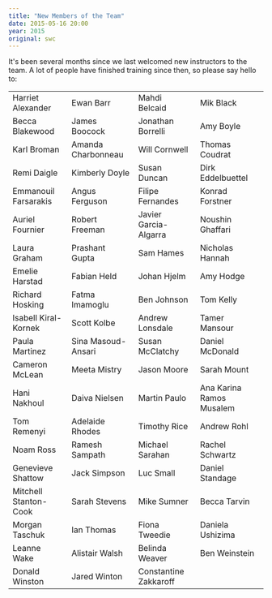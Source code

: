 ```yaml
---
title: "New Members of the Team"
date: 2015-05-16 20:00
year: 2015
original: swc
---
```

<p>
  It's been several months
  since we last welcomed new instructors to the team.
  A lot of people have finished training since then,
  so please say hello to:
</p>
<table class="centered">
  <tr>
    <td>Harriet Alexander</td>
    <td>Ewan Barr</td>
    <td>Mahdi Belcaid</td>
    <td>Mik Black</td>
  </tr>
  <tr>
    <td>Becca Blakewood</td>
    <td>James Boocock</td>
    <td>Jonathan Borrelli</td>
    <td>Amy Boyle</td>
  </tr>
  <tr>
    <td>Karl Broman</td>
    <td>Amanda Charbonneau</td>
    <td>Will Cornwell</td>
    <td>Thomas Coudrat</td>
  </tr>
  <tr>
    <td>Remi Daigle</td>
    <td>Kimberly Doyle</td>
    <td>Susan Duncan</td>
    <td>Dirk Eddelbuettel</td>
  </tr>
  <tr>
    <td>Emmanouil Farsarakis</td>
    <td>Angus Ferguson</td>
    <td>Filipe Fernandes</td>
    <td>Konrad Forstner</td>
  </tr>
  <tr>
    <td>Auriel Fournier</td>
    <td>Robert Freeman</td>
    <td>Javier Garcia-Algarra</td>
    <td>Noushin Ghaffari</td>
  </tr>
  <tr>
    <td>Laura Graham</td>
    <td>Prashant Gupta</td>
    <td>Sam Hames</td>
    <td>Nicholas Hannah</td>
  </tr>
  <tr>
    <td>Emelie Harstad</td>
    <td>Fabian Held</td>
    <td>Johan Hjelm</td>
    <td>Amy Hodge</td>
  </tr>
  <tr>
    <td>Richard Hosking</td>
    <td>Fatma Imamoglu</td>
    <td>Ben Johnson</td>
    <td>Tom Kelly</td>
  </tr>
  <tr>
    <td>Isabell Kiral-Kornek</td>
    <td>Scott Kolbe</td>
    <td>Andrew Lonsdale</td>
    <td>Tamer Mansour</td>
  </tr>
  <tr>
    <td>Paula Martinez</td>
    <td>Sina Masoud-Ansari</td>
    <td>Susan McClatchy</td>
    <td>Daniel McDonald</td>
  </tr>
  <tr>
    <td>Cameron McLean</td>
    <td>Meeta Mistry</td>
    <td>Jason Moore</td>
    <td>Sarah Mount</td>
  </tr>
  <tr>
    <td>Hani Nakhoul</td>
    <td>Daiva Nielsen</td>
    <td>Martin Paulo</td>
    <td>Ana Karina Ramos Musalem</td>
  </tr>
  <tr>
    <td>Tom Remenyi</td>
    <td>Adelaide Rhodes</td>
    <td>Timothy Rice</td>
    <td>Andrew Rohl</td>
  </tr>
  <tr>
    <td>Noam Ross</td>
    <td>Ramesh Sampath</td>
    <td>Michael Sarahan</td>
    <td>Rachel Schwartz</td>
  </tr>
  <tr>
    <td>Genevieve Shattow</td>
    <td>Jack Simpson</td>
    <td>Luc Small</td>
    <td>Daniel Standage</td>
  </tr>
  <tr>
    <td>Mitchell Stanton-Cook</td>
    <td>Sarah Stevens</td>
    <td>Mike Sumner</td>
    <td>Becca Tarvin</td>
  </tr>
  <tr>
    <td>Morgan Taschuk</td>
    <td>Ian Thomas</td>
    <td>Fiona Tweedie</td>
    <td>Daniela Ushizima</td>
  </tr>
  <tr>
    <td>Leanne Wake</td>
    <td>Alistair Walsh</td>
    <td>Belinda Weaver</td>
    <td>Ben Weinstein</td>
  </tr>
  <tr>
    <td>Donald Winston</td>
    <td>Jared Winton</td>
    <td>Constantine Zakkaroff</td>
    <td></td>
  </tr>
</table>
